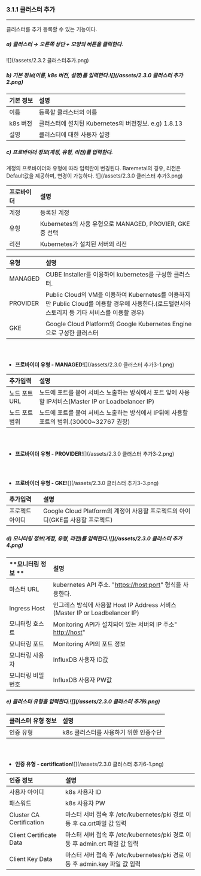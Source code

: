 ### 3.1.1 클러스터 추가

---

클러스터를 추가 등록할 수 있는 기능이다.

##### a\) 클러스터 → 오른쪽 상단 + 모양의 버튼을 클릭한다.

![](/assets/2.3.2 클러스터추가.png)

##### b\) 기본 정보\(이름, k8s 버전, 설명\)를 입력한다.![](/assets/2.3.0 클러스터 추가2.png)

| **기본 정보** | 설명 |
| :--- | :--- |
| 이름 | 등록할 클러스터의 이름 |
| k8s 버전 | 클러스터에 설치된 Kubernetes의 버전정보. e.g\) 1.8.13 |
| 설명 | 클러스터에 대한 사용자 설명 |

##### c\) 프로바이더 정보\(계정, 유형, 리전\)를 입력한다.

계정의 프로바이더와 유형에 따라 입력란이 변경된다. Baremetal의 경우, 리전은 Default값을 제공하며, 변경이 가능하다. ![](/assets/2.3.0 클러스터 추가3.png)

| **프로바이더** | **설명** |
| :--- | :--- |
| 계정 | 등록된 계정 |
| 유형 | Kubernetes의 사용 유형으로 MANAGED, PROVIER, GKE중 선택 |
| 리전 | Kubernetes가 설치된 서버의 리전 |

| **유형** | **설명** |
| :--- | :--- |
| MANAGED | CUBE Installer를 이용하여 kubernetes를 구성한 클러스터. |
| PROVIDER | Public Cloud의 VM을 이용하여 Kubernetes를 이용하지만 Public Cloud를 이용할 경우에 사용한다.\(로드밸런서와 스토리지 등 기타 서비스를 이용할 경우\) |
| GKE | Google Cloud Platform의 Google Kubernetes Engine으로 구성한 클러스터 |

#### ㅤ

* **프로바이더 유형 - MANAGED**![](/assets/2.3.0 클러스터 추가3-1.png)

| **추가입력** | **설명** |
| :--- | :--- |
| 노드 포트 URL | 노드에 포트를 붙여 서비스 노출하는 방식에서 포트 앞에 사용할  IP서비스\(Master IP or Loadbelancer IP\) |
| 노드 포트 범위 | 노드에 포트를 붙여 서비스 노출하는 방식에서 IP뒤에 사용할 포트의 범위.\(30000~32767 권장\) |

#### ㅤ

* **프로바이더 유형 - PROVIDER**![](/assets/2.3.0 클러스터 추가3-2.png)ㅤ

#### ㅤ

* **프로바이더 유형 - GKE**![](/assets/2.3.0 클러스터 추가3-3.png)

| **추가입력** | **설명** |
| :--- | :--- |
| 프로젝트 아이디 | Google Cloud Platform의 계정이 사용할 프로젝트의 아이디\(GKE를 사용할 프로젝트\) |

##### 

##### d\) 모니터링 정보\(계정, 유형, 리전\)를 입력한다.![](/assets/2.3.0 클러스터 추가4.png)

| **모니터링 정보 ** | **설명** |
| :--- | :--- |
| 마스터 URL | kubernetes API 주소. "[https://host:port](https://host:port)" 형식을 사용한다. |
| Ingress Host | 인그레스 방식에 사용할 Host IP Address 서비스\(Master IP or Loadbelancer IP\) |
| 모니터링 호스트 | Monitoring API가 설치되어 있는 서버의 IP 주소" [http://host](http://host)" |
| 모니터링 포트 | Monitoring API의 포트 정보 |
| 모니터링 사용자 | InfluxDB 사용자 ID값 |
| 모니터링 비밀번호 | InfluxDB 사용자 PW값 |

##### e\) 클러스터 유형을 입력한다.![](/assets/2.3.0 클러스터 추가6.png)

| **클러스터 유형 정보** | **설명** |
| :--- | :--- |
| 인증 유형 | k8s 클러스터를 사용하기 위한 인증수단 |

#### ㅤ

* **인증 유형 - certification**![](/assets/2.3.0 클러스터 추가6-1.png)

| 인증 정보 | **설명** |
| :--- | :--- |
| 사용자 아이디 | k8s 사용자 ID |
| 패스워드 | k8s 사용자 PW |
| Cluster CA Certification | 마스터 서버 접속 후 /etc/kubernetes/pki 경로 이동 후 ca.crt파일 값 입력 |
| Client Certificate Data | 마스터 서버 접속 후 /etc/kubernetes/pki 경로 이동 후 admin.crt 파일 값 입력 |
| Client Key Data | 마스터 서버 접속 후 /etc/kubernetes/pki 경로 이동 후 admin.key 파일 값 입력 |



